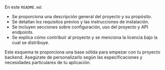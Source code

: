 
En este `README.md`:

- Se proporciona una descripción general del proyecto y su propósito.
- Se detallan los requisitos previos y las instrucciones de instalación.
- Se incluyen secciones sobre configuración, uso del proyecto y API endpoints.
- Se explica cómo contribuir al proyecto y se menciona la licencia bajo la cual se distribuye.

Este esquema te proporciona una base sólida para empezar con tu proyecto backend. Asegúrate de personalizarlo según las especificaciones y necesidades particulares de tu aplicación.
